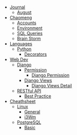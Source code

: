 * [Journal]()
    * [August](journal/Aug.md)
* [Chaomeng]()
    * [Accounts](chaomeng/accounts.md)
    * [Environment](chaomeng/start_script.md)
    * [SQL Queries](chaomeng/sql.md)
    * [Brain Storm](chaomeng/brain_storm.md)
* [Languages]()
    * [Python]()
        * [Decorators](languages/python/decorators.md)
* [Web Dev]()
    * [Django]()
        * [Permission](web_dev/django/permission.md)
            * [Django Permission](web_dev/django/django-permission.md)
        * [Django Views](web_dev/django/views.md)
            * [Django Views Detail](web_dev/django/views_detail.md)
    * [RESTful API]()
        * [Best Practice](web_dev/RESTful/best_practice.md)
* [Cheathsheet]()
    * [Linux]()
        * [General](cheatsheet/linux/01-general.md)
        * [i3Wm](cheatsheet/linux/02-i3wm.md)
    * [PostgreSQL]()
        * [Basic](cheatsheet/postgres/basic.md)

